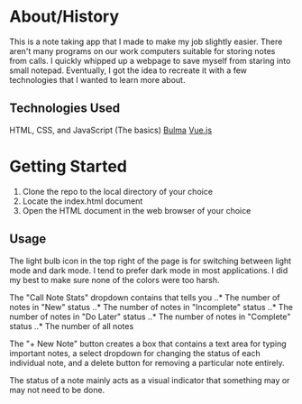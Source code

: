 # About/History
This is a note taking app that I made to make my job slightly easier.  There aren't many programs on our work computers suitable for storing notes from calls.  I quickly whipped up a webpage to save myself from staring into small notepad.  Eventually, I got the idea to recreate it with a few technologies that I wanted to learn more about.  
## Technologies Used
HTML, CSS, and JavaScript (The basics)
[Bulma](https://bulma.io/)
[Vue.js](https://vuejs.org/)

# Getting Started
1. Clone the repo to the local directory of your choice
2. Locate the index.html document
3. Open the HTML document in the web browser of your choice
## Usage
The light bulb icon in the top right of the page is for switching between light mode and dark mode.  I tend to prefer dark mode in most applications.  I did my best to make sure none of the colors were too harsh.

The "Call Note Stats" dropdown contains that tells you
..* The number of notes in "New" status
..* The number of notes in "Incomplete" status
..* The number of notes in "Do Later" status
..* The number of notes in "Complete" status
..* The number of all notes

The "+ New Note" button creates a box that contains a text area for typing important notes, a select dropdown for changing the status of each individual note, and a delete button for removing a particular note entirely.

The status of a note mainly acts as a visual indicator that something may or may not need to be done.  
